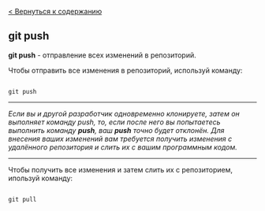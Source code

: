 [< Вернуться к содержанию](./readme.md)

## git push

**git push** - отправление всех изменений в репозиторий.

Чтобы отправить все изменения в репозиторий, используй команду:

```bash=

git push
```

---
*Если вы и другой разработчик одновременно клонируете, затем он выполняет команду push, то, если после него вы попытаетесь выполнить команду **push**, ваш **push** точно будет отклонён. Для внесения ваших изменений вам требуется получить изменения с удалённого репозитория и слить их с вашим программным кодом.*

---
Чтобы получить все изменения и затем слить их с репозиторием, ипользуй команду:

```bash=

git pull
```